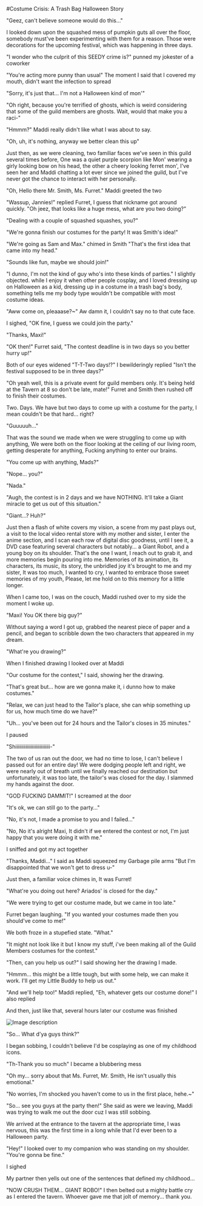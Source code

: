 #Costume Crisis: A Trash Bag Halloween Story

"Geez, can't believe someone would do this..."

I looked down upon the squashed mess of pumpkin guts all over the floor, somebody must've been experimenting with them for a reason. Those were decorations for the upcoming festival, which was happening in three days.

"I wonder who the culprit of this SEEDY crime is?" punned my jokester of a coworker

"You're acting more punny than usual" The moment I said that I covered my mouth, didn't want the infection to spread

"Sorry, it's just that... I'm not a Halloween kind of mon'"

"Oh right, because you're terrified of ghosts, which is weird considering that some of the guild members are ghosts. Wait, would that make you a raci-"

"Hmmm?" Maddi really didn't like what I was about to say.

"Oh, uh, it's nothing, anyway we better clean this up"

Just then, as we were cleaning, two familiar faces we've seen in this guild several times before, One was a quiet purple scorpion like Mon' wearing a girly looking bow on his head, the other a cheery looking ferret mon', I've seen her and Maddi chatting a lot ever since we joined the guild, but I've never got the chance to interact with her personally.

"Oh,  Hello there Mr. Smith, Ms. Furret." Maddi greeted the two

"Wassup, Jannies!" replied Furret, I guess that nickname got around quickly. "Oh jeez, that looks like a huge mess, what are you two doing?"

"Dealing with a couple of squashed squashes, you?"

"We're gonna finish our costumes for the party! It was Smith's idea!"

"We're going as Sam and Max." chimed in Smith "That's the first idea that came into my head."

"Sounds like fun, maybe we should join!"

"I dunno, I'm not the kind of guy who's into these kinds of parties." I slightly objected. while I enjoy it when other people cosplay, and I loved dressing up on Halloween as a kid, dressing up in a costume in a trash bag's body, something tells me my body type wouldn't be compatible with most costume ideas.
 
"Aww come on, pleaaase?~" Aw damn it, I couldn't say no to that cute face.

I sighed, "OK fine, I guess we could join the party."

"Thanks, Maxi!"

"OK then!" Furret said, "The contest deadline is in two days so you better hurry up!"

Both of our eyes widened "T-T-Two days!?" I bewilderingly replied "Isn't the festival supposed to be in three days?"

"Oh yeah well, this is a private event for guild members only. It's being held at the Tavern at 8 so don't be late, mate!" Furret and Smith then rushed off to finish their costumes.

Two. Days. We have but two days to come up with a costume for the party, I mean couldn't be that hard... right?

"Guuuuuh..."

That was the sound we made when we were struggling to come up with anything, We were both on the floor looking at the ceiling of our living room, getting desperate for anything, Fucking anything to enter our brains.

"You come up with anything, Mads?"

"Nope... you?"

"Nada."

"Augh, the contest is in 2 days and we have NOTHING. It'll take a Giant miracle to get us out of this situation."

"Giant...? Huh?"

Just then a flash of white covers my vision, a scene from my past plays out, a visit to the local video rental store with my mother and sister, I enter the anime section, and I scan each row of digital disc goodness, until I see it, a DVD case featuring several characters but notably... a Giant Robot, and a young boy on its shoulder. That's the one I want, I reach out to grab it, and more memories begin pouring into me. Memories of its animation, its characters, its music, its story, the unbridled joy it's brought to me and my sister, It was too much, I wanted to cry, I wanted to embrace those sweet memories of my youth, Please, let me hold on to this memory for a little longer.

When I came too, I was on the couch, Maddi rushed over to my side the moment I woke up.

"Maxi! You OK there big guy?"

Without saying a word I got up, grabbed the nearest piece of paper and a pencil, and began to scribble down the two characters that appeared in my dream.

"What're you drawing?"

When I finished drawing I looked over at Maddi

"Our costume for the contest," I said, showing her the drawing.

"That's great but... how are we gonna make it, i dunno how to make costumes."

"Relax, we can just head to the Tailor's place, she can whip something up for us, how much time do we have?"

"Uh... you've been out for 24 hours and the Tailor's closes in 35 minutes."

I paused

"Shiiiiiiiiiiiiiiiiiiiiiiiiiii-"

The two of us ran out the door, we had no time to lose, I can't believe I passed out for an entire day! We were dodging people left and right, we were nearly out of breath until we finally reached our destination but unfortunately, it was too late, the tailor's was closed for the day. I slammed my hands against the door.

"GOD FUCKING DAMMIT!" I screamed at the door

"It's ok, we can still go to the party..."

"No, it's not, I made a promise to you and I failed..."

"No, No it's alright Maxi, It didn't if we entered the contest or not, I'm just happy that you were doing it with me."

I sniffed and got my act together

"Thanks, Maddi..." I said as Maddi squeezed my Garbage pile arms "But I'm disappointed that we won't get to dress u-"

Just then, a familiar voice chimes in, It was Furret!

"What're you doing out here? Ariados' is closed for the day."

"We were trying to get our costume made, but we came in too late."

Furret began laughing. "If you wanted your costumes made then you should've come to me!"

We both froze in a stupefied state. "What."

"It might not look like it but I know my stuff, i've been making all of the Guild Members costumes for the contest."

"Then, can you help us out?" I said showing her the drawing I made.

"Hmmm... this might be a little tough, but with some help, we can make it work. I'll get my Little Buddy to help us out."

"And we'll help too!" Maddi replied, "Eh, whatever gets our costume done!" I also replied

And then, just like that, several hours later our costume was finished

![Image description](https://files.catbox.moe/ogwflb.png)

"So... What d'ya guys think?"

I began sobbing, I couldn't believe I'd be cosplaying as one of my childhood icons.

"Th-Thank you so much" I became a blubbering mess

"Oh my... sorry about that Ms. Furret, Mr. Smith, He isn't usually this emotional."

"No worries, I'm shocked you haven't come to us in the first place, hehe.~"

"So... see you guys at the party then!" She said as were we leaving, Maddi was trying to walk me out the door cuz I was still sobbing.

We arrived at the entrance to the tavern at the appropriate time, I was nervous, this was the first time in a long while that I'd ever been to a Halloween party.

"Hey!" I looked over to my companion who was standing on my shoulder. "You're gonna be fine."

I sighed

My partner then yells out one of the sentences that defined my childhood...

"NOW CRUSH THEM... GIANT ROBO!" I then belted out a mighty battle cry as I entered the tavern. Whoever gave me that jolt of memory... thank you.